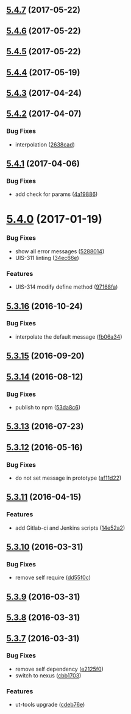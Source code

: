 <a name="5.4.7"></a>
## [5.4.7](https://github.com/softwaregroup-bg/ut-error/compare/v5.4.6...v5.4.7) (2017-05-22)



<a name="5.4.6"></a>
## [5.4.6](https://github.com/softwaregroup-bg/ut-error/compare/v5.4.5...v5.4.6) (2017-05-22)



<a name="5.4.5"></a>
## [5.4.5](https://github.com/softwaregroup-bg/ut-error/compare/v5.4.4...v5.4.5) (2017-05-22)



<a name="5.4.4"></a>
## [5.4.4](https://github.com/softwaregroup-bg/ut-error/compare/v5.4.3...v5.4.4) (2017-05-19)



<a name="5.4.3"></a>
## [5.4.3](https://github.com/softwaregroup-bg/ut-error/compare/v5.4.2...v5.4.3) (2017-04-24)



<a name="5.4.2"></a>
## [5.4.2](https://github.com/softwaregroup-bg/ut-error/compare/v5.4.1...v5.4.2) (2017-04-07)


### Bug Fixes

* interpolation ([2638cad](https://github.com/softwaregroup-bg/ut-error/commit/2638cad))



<a name="5.4.1"></a>
## [5.4.1](https://github.com/softwaregroup-bg/ut-error/compare/v5.4.0...v5.4.1) (2017-04-06)


### Bug Fixes

* add check for params ([4a19886](https://github.com/softwaregroup-bg/ut-error/commit/4a19886))



<a name="5.4.0"></a>
# [5.4.0](https://github.com/softwaregroup-bg/ut-error/compare/v5.3.16...v5.4.0) (2017-01-19)


### Bug Fixes

* show all error messages ([5288014](https://github.com/softwaregroup-bg/ut-error/commit/5288014))
* UIS-311 linting ([34ec66e](https://github.com/softwaregroup-bg/ut-error/commit/34ec66e))


### Features

* UIS-314 modify define method ([97168fa](https://github.com/softwaregroup-bg/ut-error/commit/97168fa))



<a name="5.3.16"></a>
## [5.3.16](https://github.com/softwaregroup-bg/ut-error/compare/v5.3.15...v5.3.16) (2016-10-24)


### Bug Fixes

* interpolate the default message ([fb06a34](https://github.com/softwaregroup-bg/ut-error/commit/fb06a34))



<a name="5.3.15"></a>
## [5.3.15](https://github.com/softwaregroup-bg/ut-error/compare/v5.3.14...v5.3.15) (2016-09-20)



<a name="5.3.14"></a>
## [5.3.14](https://github.com/softwaregroup-bg/ut-error/compare/v5.3.13...v5.3.14) (2016-08-12)


### Bug Fixes

* publish to npm ([53da8c6](https://github.com/softwaregroup-bg/ut-error/commit/53da8c6))



<a name="5.3.13"></a>
## [5.3.13](https://git.softwaregroup-bg.com/ut5/ut-error/compare/v5.3.12...v5.3.13) (2016-07-23)



<a name="5.3.12"></a>
## [5.3.12](https://git.softwaregroup-bg.com/ut5/ut-error/compare/v5.3.11...v5.3.12) (2016-05-16)


### Bug Fixes

* do not set message in prototype ([af11d22](https://git.softwaregroup-bg.com/ut5/ut-error/commit/af11d22))



<a name="5.3.11"></a>
## [5.3.11](https://git.softwaregroup-bg.com/ut5/ut-error/compare/v5.3.10...v5.3.11) (2016-04-15)


### Features

* add Gitlab-ci and Jenkins scripts ([14e52a2](https://git.softwaregroup-bg.com/ut5/ut-error/commit/14e52a2))



<a name="5.3.10"></a>
## [5.3.10](https://git.softwaregroup-bg.com/ut5/ut-error/compare/v5.3.9...v5.3.10) (2016-03-31)


### Bug Fixes

* remove self require ([dd55f0c](https://git.softwaregroup-bg.com/ut5/ut-error/commit/dd55f0c))



<a name="5.3.9"></a>
## [5.3.9](https://git.softwaregroup-bg.com/ut5/ut-error/compare/v5.3.8...v5.3.9) (2016-03-31)




<a name="5.3.8"></a>
## [5.3.8](https://git.softwaregroup-bg.com/ut5/ut-error/compare/v5.3.7...v5.3.8) (2016-03-31)




<a name="5.3.7"></a>
## [5.3.7](https://git.softwaregroup-bg.com/ut5/ut-error/compare/v5.3.5...v5.3.7) (2016-03-31)


### Bug Fixes

* remove self dependency ([e2125f0](https://git.softwaregroup-bg.com/ut5/ut-error/commit/e2125f0))
* switch to nexus ([cbb1703](https://git.softwaregroup-bg.com/ut5/ut-error/commit/cbb1703))

### Features

* ut-tools upgrade ([cdeb76e](https://git.softwaregroup-bg.com/ut5/ut-error/commit/cdeb76e))




